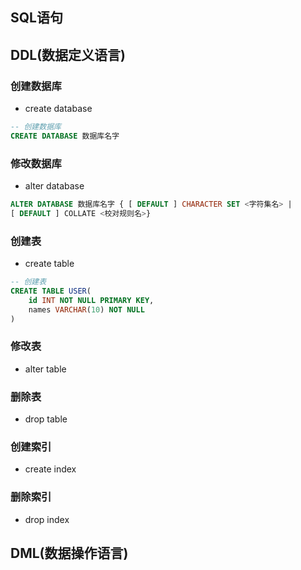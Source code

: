 ## SQL语句

## DDL(数据定义语言)

### 创建数据库

- create database

```sql
-- 创建数据库
CREATE DATABASE 数据库名字
```

### 修改数据库

- alter database

```sql
ALTER DATABASE 数据库名字 { [ DEFAULT ] CHARACTER SET <字符集名> |
[ DEFAULT ] COLLATE <校对规则名>}
```

### 创建表

- create table
```sql
-- 创建表
CREATE TABLE USER(
	id INT NOT NULL PRIMARY KEY,
	names VARCHAR(10) NOT NULL
)
```

### 修改表

- alter table

### 删除表

- drop table

### 创建索引

- create index

### 删除索引

- drop index

## DML(数据操作语言)
